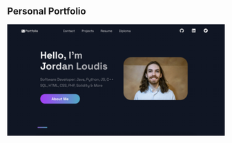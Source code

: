 ## Personal Portfolio

![Portfolio Website](https://github.com/jmloudis/PortfolioWebsite/blob/master/public/images/PortfolioImage.jpg)
